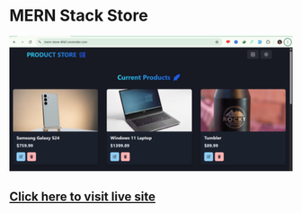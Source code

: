 # MERN Stack Store
![Homepage](https://github.com/marlonmdev/mern-store/blob/main/frontend/public/homepage.png)
## [Click here to visit live site](https://mern-store-4h61.onrender.com/)
